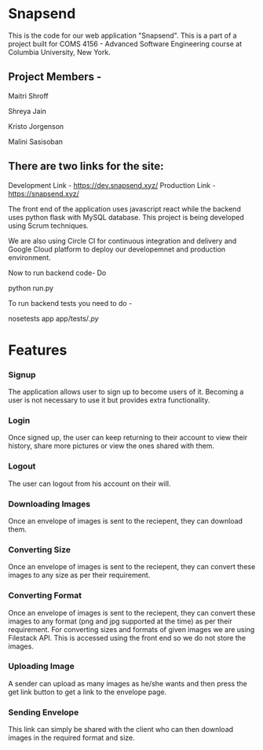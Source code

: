 # Snapsend 


This is the code for our web application "Snapsend". This is a part of a project built for COMS 4156 - Advanced Software Engineering course at Columbia University, New York. 

## Project Members - 

Maitri Shroff

Shreya Jain

Kristo Jorgenson

Malini Sasisoban



## There are two links for the site:
Development Link - https://dev.snapsend.xyz/
Production Link - https://snapsend.xyz/


The front end of the application uses javascript react while the backend uses python flask with MySQL database. This project is being developed using Scrum techniques. 

We are also using Circle CI for continuous integration and delivery and Google Cloud platform to deploy our developemnet and production environment. 

Now to run backend code- 
Do 

python run.py

To run backend tests you need to do - 

nosetests app app/tests/*.py*

# Features

### Signup

The application allows user to sign up to become users of it. Becoming a user is not necessary to use it but provides extra functionality.

### Login

Once signed up, the user can keep returning to their account to view their history, share more pictures or view the ones shared with them.

### Logout

The user can logout from his account on their will.

### Downloading Images

Once an envelope of images is sent to the reciepent, they can download them. 

### Converting Size

Once an envelope of images is sent to the reciepent, they can convert these images to any size as per their requirement. 

### Converting Format 

Once an envelope of images is sent to the reciepent, they can convert these images to any format (png and jpg supported at the time) as per their requirement. For converting sizes and formats of given images we are using Filestack API. This is accessed using the front end so we do not store the images.

### Uploading Image

A sender can upload as many images as he/she wants and then press the get link button to get a link to the envelope page. 

### Sending Envelope

This link can simply be shared with the client who can then download images in the required format and size.
